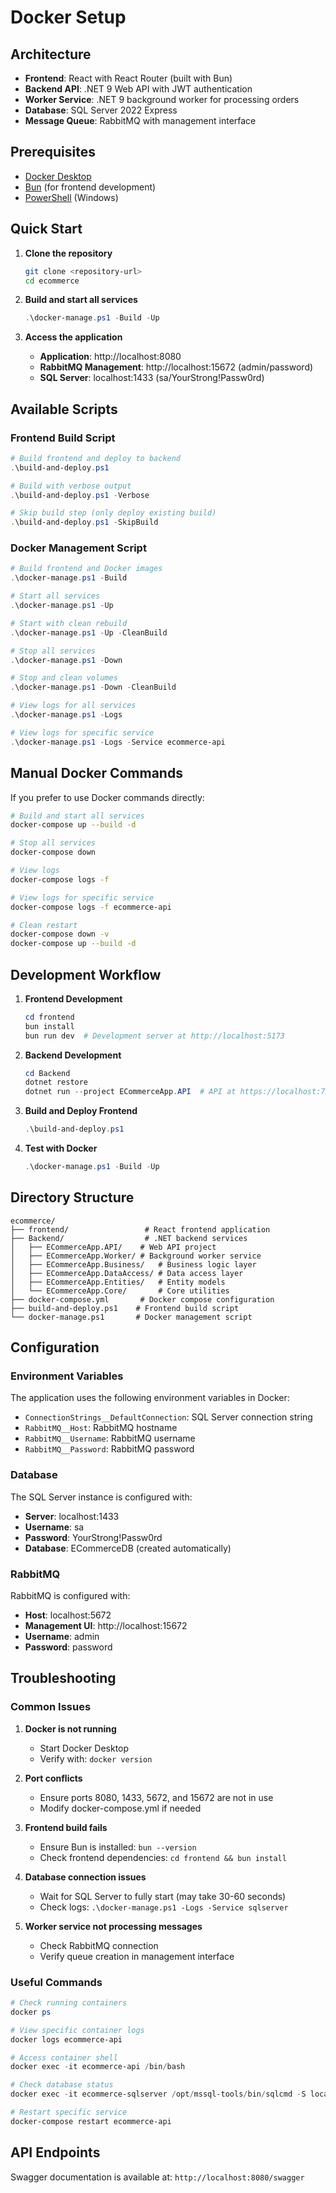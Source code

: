 # Docker Setup

## Architecture

- **Frontend**: React with React Router (built with Bun)
- **Backend API**: .NET 9 Web API with JWT authentication
- **Worker Service**: .NET 9 background worker for processing orders
- **Database**: SQL Server 2022 Express
- **Message Queue**: RabbitMQ with management interface

## Prerequisites

- [Docker Desktop](https://www.docker.com/products/docker-desktop/)
- [Bun](https://bun.sh/) (for frontend development)
- [PowerShell](https://docs.microsoft.com/en-us/powershell/) (Windows)

## Quick Start

1. **Clone the repository**

   ```bash
   git clone <repository-url>
   cd ecommerce
   ```

2. **Build and start all services**

   ```powershell
   .\docker-manage.ps1 -Build -Up
   ```

3. **Access the application**
   - **Application**: http://localhost:8080
   - **RabbitMQ Management**: http://localhost:15672 (admin/password)
   - **SQL Server**: localhost:1433 (sa/YourStrong!Passw0rd)

## Available Scripts

### Frontend Build Script

```powershell
# Build frontend and deploy to backend
.\build-and-deploy.ps1

# Build with verbose output
.\build-and-deploy.ps1 -Verbose

# Skip build step (only deploy existing build)
.\build-and-deploy.ps1 -SkipBuild
```

### Docker Management Script

```powershell
# Build frontend and Docker images
.\docker-manage.ps1 -Build

# Start all services
.\docker-manage.ps1 -Up

# Start with clean rebuild
.\docker-manage.ps1 -Up -CleanBuild

# Stop all services
.\docker-manage.ps1 -Down

# Stop and clean volumes
.\docker-manage.ps1 -Down -CleanBuild

# View logs for all services
.\docker-manage.ps1 -Logs

# View logs for specific service
.\docker-manage.ps1 -Logs -Service ecommerce-api
```

## Manual Docker Commands

If you prefer to use Docker commands directly:

```bash
# Build and start all services
docker-compose up --build -d

# Stop all services
docker-compose down

# View logs
docker-compose logs -f

# View logs for specific service
docker-compose logs -f ecommerce-api

# Clean restart
docker-compose down -v
docker-compose up --build -d
```

## Development Workflow

1. **Frontend Development**

   ```powershell
   cd frontend
   bun install
   bun run dev  # Development server at http://localhost:5173
   ```

2. **Backend Development**

   ```powershell
   cd Backend
   dotnet restore
   dotnet run --project ECommerceApp.API  # API at https://localhost:7290
   ```

3. **Build and Deploy Frontend**

   ```powershell
   .\build-and-deploy.ps1
   ```

4. **Test with Docker**
   ```powershell
   .\docker-manage.ps1 -Build -Up
   ```

## Directory Structure

```
ecommerce/
├── frontend/                 # React frontend application
├── Backend/                  # .NET backend services
│   ├── ECommerceApp.API/    # Web API project
│   ├── ECommerceApp.Worker/ # Background worker service
│   ├── ECommerceApp.Business/   # Business logic layer
│   ├── ECommerceApp.DataAccess/ # Data access layer
│   ├── ECommerceApp.Entities/   # Entity models
│   └── ECommerceApp.Core/       # Core utilities
├── docker-compose.yml       # Docker compose configuration
├── build-and-deploy.ps1    # Frontend build script
└── docker-manage.ps1       # Docker management script
```

## Configuration

### Environment Variables

The application uses the following environment variables in Docker:

- `ConnectionStrings__DefaultConnection`: SQL Server connection string
- `RabbitMQ__Host`: RabbitMQ hostname
- `RabbitMQ__Username`: RabbitMQ username
- `RabbitMQ__Password`: RabbitMQ password

### Database

The SQL Server instance is configured with:

- **Server**: localhost:1433
- **Username**: sa
- **Password**: YourStrong!Passw0rd
- **Database**: ECommerceDB (created automatically)

### RabbitMQ

RabbitMQ is configured with:

- **Host**: localhost:5672
- **Management UI**: http://localhost:15672
- **Username**: admin
- **Password**: password

## Troubleshooting

### Common Issues

1. **Docker is not running**

   - Start Docker Desktop
   - Verify with: `docker version`

2. **Port conflicts**

   - Ensure ports 8080, 1433, 5672, and 15672 are not in use
   - Modify docker-compose.yml if needed

3. **Frontend build fails**

   - Ensure Bun is installed: `bun --version`
   - Check frontend dependencies: `cd frontend && bun install`

4. **Database connection issues**

   - Wait for SQL Server to fully start (may take 30-60 seconds)
   - Check logs: `.\docker-manage.ps1 -Logs -Service sqlserver`

5. **Worker service not processing messages**
   - Check RabbitMQ connection
   - Verify queue creation in management interface

### Useful Commands

```powershell
# Check running containers
docker ps

# View specific container logs
docker logs ecommerce-api

# Access container shell
docker exec -it ecommerce-api /bin/bash

# Check database status
docker exec -it ecommerce-sqlserver /opt/mssql-tools/bin/sqlcmd -S localhost -U sa -P 'YourStrong!Passw0rd'

# Restart specific service
docker-compose restart ecommerce-api
```

## API Endpoints

Swagger documentation is available at: `http://localhost:8080/swagger`
